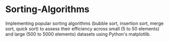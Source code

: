 # Sorting-Algorithms
Implementing popular sorting algorithms (bubble sort, insertion sort, merge sort, quick sort) to assess their efficiency across small (5 to 50 elements) and large (500 to 5000 elements) datasets using Python's matplotlib. 
